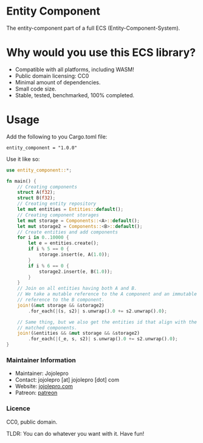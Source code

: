 # Entity Component
The entity-component part of a full ECS (Entity-Component-System).

# Why would you use this ECS library?

* Compatible with all platforms, including WASM!
* Public domain licensing: CC0
* Minimal amount of dependencies.
* Small code size.
* Stable, tested, benchmarked, 100% completed.

# Usage
Add the following to you Cargo.toml file:
```
entity_component = "1.0.0"
```

Use it like so:
```rust
use entity_component::*;

fn main() {
    // Creating components
    struct A(f32);
    struct B(f32);
    // Creating entity repository
    let mut entities = Entities::default();
    // Creating component storages
    let mut storage = Components::<A>::default();
    let mut storage2 = Components::<B>::default();
    // Create entities and add components
    for i in 0..10000 {
        let e = entities.create();
        if i % 5 == 0 {
            storage.insert(e, A(1.0));
        }
        if i % 6 == 0 {
            storage2.insert(e, B(1.0));
        }
    }
    // Join on all entities having both A and B.
    // We take a mutable reference to the A component and an immutable
    // reference to the B component.
    join!(&mut storage && &storage2)
        .for_each(|(s, s2)| s.unwrap().0 += s2.unwrap().0);

    // Same thing, but we also get the entities id that align with the
    // matched components.
    join!(&entities && &mut storage && &storage2)
        .for_each(|(_e, s, s2)| s.unwrap().0 += s2.unwrap().0);
}
```

### Maintainer Information

* Maintainer: Jojolepro
* Contact: jojolepro [at] jojolepro [dot] com
* Website: [jojolepro.com](https://jojolepro.com)
* Patreon: [patreon](https://patreon.com/jojolepro)

### Licence

CC0, public domain.

TLDR: You can do whatever you want with it. Have fun!

